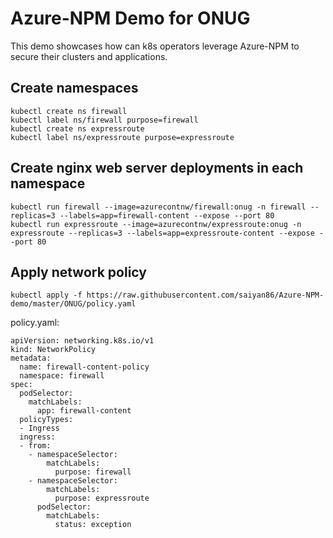 # Azure-NPM Demo for ONUG
This demo showcases how can k8s operators leverage Azure-NPM to secure their clusters and applications.

## Create namespaces
```
kubectl create ns firewall 
kubectl label ns/firewall purpose=firewall
kubectl create ns expressroute
kubectl label ns/expressroute purpose=expressroute
```

## Create nginx web server deployments in each namespace
```
kubectl run firewall --image=azurecontnw/firewall:onug -n firewall --replicas=3 --labels=app=firewall-content --expose --port 80
kubectl run expressroute --image=azurecontnw/expressroute:onug -n expressroute --replicas=3 --labels=app=expressroute-content --expose --port 80
```

## Apply network policy
```
kubectl apply -f https://raw.githubusercontent.com/saiyan86/Azure-NPM-demo/master/ONUG/policy.yaml
```
policy.yaml:
```
apiVersion: networking.k8s.io/v1
kind: NetworkPolicy
metadata:
  name: firewall-content-policy
  namespace: firewall
spec:
  podSelector:
    matchLabels:
      app: firewall-content
  policyTypes:
  - Ingress
  ingress:
  - from:
    - namespaceSelector:
        matchLabels:
          purpose: firewall
    - namespaceSelector:
        matchLabels:
          purpose: expressroute
      podSelector:
        matchLabels:
          status: exception
```
